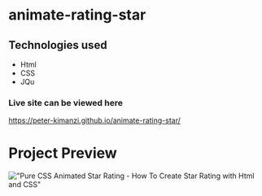 # animate-rating-star

## Technologies used
* Html
* CSS
* JQu

### Live site can be viewed here

https://peter-kimanzi.github.io/animate-rating-star/


# Project Preview

!["Pure CSS Animated Star Rating - How To Create Star Rating with Html and CSS"](https://user-images.githubusercontent.com/67447840/147625678-2ab0cb72-6c1a-4eef-8dcc-518a473af737.gif "Pure CSS Animated Star Rating - How To Create Star Rating with Html and CSS")
